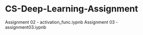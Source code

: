 # CS-Deep-Learning-Assignment
Assignment 02 - activation_func.iypnb 
Assignment 03 - assignment03.iypnb
